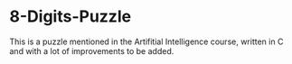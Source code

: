 # 8-Digits-Puzzle
This is a puzzle mentioned in the Artifitial Intelligence course, written in C and with a lot of improvements to be added.
